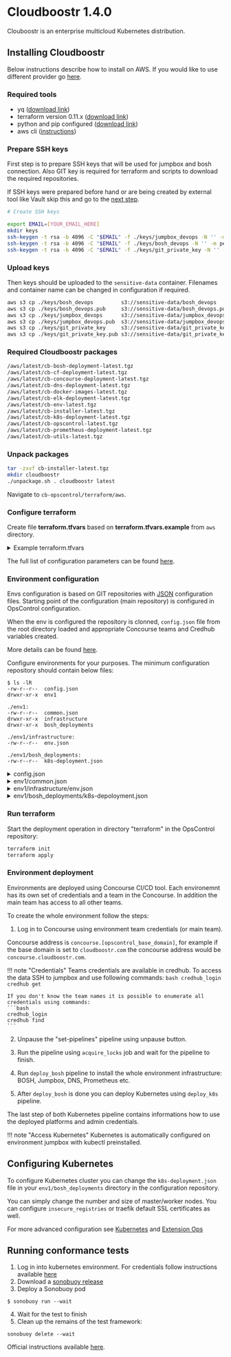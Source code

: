 # Cloudboostr 1.4.0


Clouboostr is an enterprise multicloud Kubernetes distribution.

## Installing Cloudboostr

Below instructions describe how to install on AWS. If you would like to use different provider go [here](https://docs.cloudboostr.com/installation/resource_requirements/).

### Required tools
- yq ([download link](https://github.com/mikefarah/yq/releases/download/1.14.1/yq_linux_amd64))
- terraform version 0.11.x ([download link](https://releases.hashicorp.com/terraform/0.11.14/))
- python and pip configured ([download link](https://www.python.org/downloads/))
- aws cli ([instructions](https://docs.aws.amazon.com/cli/latest/userguide/cli-chap-install.html))

### Prepare SSH keys
First step is to prepare SSH keys that will be used for jumpbox and bosh connection. Also GIT key is required for terraform and scripts to download the required repositories.

If SSH keys were prepared before hand or are being created by external tool like Vault skip this and go to the [next step](#upload-keys).

```bash
# Create SSH keys

export EMAIL=[YOUR_EMAIL_HERE]
mkdir keys
ssh-keygen -t rsa -b 4096 -C "$EMAIL" -f ./keys/jumpbox_devops -N '' -m pem
ssh-keygen -t rsa -b 4096 -C "$EMAIL" -f ./keys/bosh_devops -N '' -m pem
ssh-keygen -t rsa -b 4096 -C "$EMAIL" -f ./keys/git_private_key -N '' -m pem
```

### Upload keys
Then keys should be uploaded to the `sensitive-data` container. Filenames and container name can be changed in configuration if required.

```bash
aws s3 cp ./keys/bosh_devops         s3://sensitive-data/bosh_devops
aws s3 cp ./keys/bosh_devops.pub     s3://sensitive-data/bosh_devops.pub
aws s3 cp ./keys/jumpbox_devops      s3://sensitive-data/jumpbox_devops
aws s3 cp ./keys/jumpbox_devops.pub  s3://sensitive-data/jumpbox_devops.pub
aws s3 cp ./keys/git_private_key     s3://sensitive-data/git_private_key
aws s3 cp ./keys/git_private_key.pub s3://sensitive-data/git_private_key.pub
```

### Required Cloudboostr packages
```bash
/aws/latest/cb-bosh-deployment-latest.tgz
/aws/latest/cb-cf-deployment-latest.tgz
/aws/latest/cb-concourse-deployment-latest.tgz
/aws/latest/cb-dns-deployment-latest.tgz
/aws/latest/cb-docker-images-latest.tgz
/aws/latest/cb-elk-deployment-latest.tgz
/aws/latest/cb-env-latest.tgz
/aws/latest/cb-installer-latest.tgz
/aws/latest/cb-k8s-deployment-latest.tgz
/aws/latest/cb-opscontrol-latest.tgz
/aws/latest/cb-prometheus-deployment-latest.tgz
/aws/latest/cb-utils-latest.tgz
```

### Unpack packages
```bash
tar -zxvf cb-installer-latest.tgz
mkdir cloudboostr
./unpackage.sh . cloudboostr latest
```

Navigate to `cb-opscontrol/terraform/aws`.

### Configure terraform
Create file **terraform.tfvars** based on **terraform.tfvars.example** from `aws` directory.

<details>
<summary>Example terraform.tfvars</summary>

```bash
### AWS PROVIDER ########################################################
# AWS access_key for the account                 [REQUIRED]
aws_access_key = ((aws_access_key))

# AWS secret for the account                     [REQUIRED]
aws_secret_key = ((aws_secret_key))

# AWS region                                     [REQUIRED]
aws_region = ((aws_region))

# List of Availability Zones                     [REQUIRED]
azs = ((azs))

# AWS account ID                                 [REQUIRED]
aws_account_id = ((aws_account_id))

### LOAD BALANCERS ######################################################
concourse_certificate_arn = ((concourse_certificate_arn))
grafana_certificate_arn = ((grafana_certificate_arn))
control_plane_certificate_arn = ((control_plane_certificate_arn))
uaa_certificate_arn = ((uaa_certificate_arn))

### SECURITY GROUPS #####################################################
# IP address or range allowed to access jumpbox 
jumpbox_whitelist_ssh_in = ((jumpbox_whitelist))

### DNS #################################################################
# DNS domain for externaly accessible services   [REQUIRED]
opscontrol_base_domain = ((opscontrol_base_domain))

# Floating IP created manually for the DNS       [REQUIRED]
dns_instance_public_ip = ((dns_instance_public_ip))

### CUSTOM SCRIPTS ######################################################
# Jumpbox VM type                                [REQUIRED]
jumpbox_instance_type = ((jumpbox_instance_type))

# BOSH Director VM type                          [REQUIRED]
bosh_instance_type = ((bosh_instance_type))

# AZ for bosh VMs                                [REQUIRED]
bosh_vm_az = ((bosh_vm_az))

### DEPLOYMENTS CONFIG ##################################################
# Git repository address for the config files    [REQUIRED]
config_repository_url = ((config_repository_url))

# Git repository branch for the config files     [REQUIRED]
config_repository_branch = ((config_repository_branch))

### BACKUP AND RESTORE ##################################################
# Bucket for Prometheus/Grafana backup
prometheus_backup_bucket_name = ((prometheus_backup_bucket_name))

# Bucket for ELK backup (can be shared with Prometheus)
elk_backup_bucket_name = ((elk_backup_bucket_name))

sensitive_data_storage_container_name = ((sensitive_data_storage_container_name))

### PACKAGES ############################################################
# Packages bucket configuration
cb_deployments_package_bucket = ((cb_deployments_package_bucket))
cb_deployments_package_target_cloud = ((cb_deployments_package_target_cloud))
cb_deployments_package_version = ((cb_deployments_package_version))
```

</details>

The full list of configuration parameters can be found [here](https://docs.cloudboostr.com/installation/configuration/opscontrol/introduction/).

### Environment configuration

Envs configuration is based on GIT repositories with [JSON](https://www.json.org/) configuration files. Starting point of the configuration (main repository) is configured in OpsControl configuration.

When the env is configured the repository is clonned, `config.json` file from the root directory loaded and appropriate Concourse teams and Credhub variables created.

More details can be found [here](https://docs.cloudboostr.com/installation/configuration/environments/environments-configuration/).

Configure environments for your purposes. The minimum configuration repository should contain below files:

```
$ ls -lR
-rw-r--r--  config.json
drwxr-xr-x  env1

./env1:
-rw-r--r--  common.json
drwxr-xr-x  infrastructure
drwxr-xr-x  bosh_deployments

./env1/infrastructure:
-rw-r--r--  env.json

./env1/bosh_deployments:
-rw-r--r--  k8s-deployment.json

```

<details>
<summary>config.json</summary>

```json
{
    "envs": [
         {
            "name": "env1",
            "backend_type": "aws",
            "config_repo_url": "git@gitrepository/cb-config",
            "config_repo_branch": "master"
        }
    ]
}
```

</details>

<details>
<summary>env1/common.json</summary>

```json
[
    {"name": "infrastructure_state_bucket_name", "value": "infrastructure-state.env1.aws"},
    {"name": "jumpbox_private_key", "opscontrol_var": "jumpbox_private_key"},

    {"name": "backups_bucket_name", "value": "backups.env1.aws"},

    {"name": "docker_password", "value": ""},
    {"name": "docker_username", "value": ""},
    {"name": "docker_url", "opscontrol_var": "registry_url"},

    {"name": "opscontrol_dns_public_ip", "opscontrol_var": "dns_instance_public_ip"},
    {"name": "dns_instance_public_ip", "value": "<IP_ADDRESS>"},
    {"name": "env_base_domain", "value": "<ENVIRONMENT_DOMAIN>"},

    {"name": "elasticsearch_port", "value": "9200"},
    {"name": "elasticsearch_host", "opscontrol_var": "syslog_host"},

    {"name": "syslog_host", "opscontrol_var": "syslog_host"},
    {"name": "syslog_port", "opscontrol_var": "syslog_port"},

    {"name": "consul_ip", "opscontrol_var": "consul_ip"},

    {"name": "concourse_url", "opscontrol_var": "concourse_url"},
    {"name": "uaa_url", "opscontrol_var": "uaa_url"},

    {"name": "ssh_allowed_hosts", "opscontrol_var": "ssh_allowed_hosts"}
]
```

</details>

<details>
<summary>env1/infrastructure/env.json</summary>

```json
{
    "source_type": "package",
    "package_bucket": "<BUCKET_WITH_PACKAGES>",
    "package_target_cloud": "aws",
    "package_version": "latest",

    "pipelines": [
        {
            "name": "deploy_bosh",
            "file": "ci/pipelines/aws/deploy-pipeline.yml",
            "vars": []
        },
        {
            "name": "destroy_env",
            "file": "ci/pipelines/aws/destroy-pipeline.yml",
            "vars": []
        },
        {
            "name": "backup_bosh",
            "file": "ci/pipelines/backup-pipeline.yml",
            "vars": [
                {"name": "timer_interval", "value": "24h"}
            ]
        },
        {
            "name": "restore_latest_bosh",
            "file": "ci/pipelines/restore-latest-pipeline.yml",
            "vars": []
        },
        {
            "name": "restore_custom_bosh",
            "file": "ci/pipelines/restore-custom-pipeline.yml",
            "vars": []
        }
    ],

    "vars": [
        {"name": "aws_access_key", "opscontrol_var": "aws_access_key"},
        {"name": "aws_secret_key", "opscontrol_var": "aws_secret_key"},
        {"name": "aws_region", "opscontrol_var": "aws_region"},
        {"name": "aws_account_id", "opscontrol_var": "aws_account_id"},

        {"name": "azs", "value": "[eu-west-1b, eu-west-1c]"},
  
        {"name": "opscontrol_cidr", "opscontrol_var": "opscontrol_cidr"},
        {"name": "opscontrol_vpc_id", "opscontrol_var": "opscontrol_vpc_id"},
        {"name": "opscontrol_telemetry_route_table_id", "opscontrol_var": "opscontrol_telemetry_route_table_id"},
        {"name": "opscontrol_dmz_route_table_id", "opscontrol_var": "opscontrol_dmz_route_table_id"},

        {"name": "network_cidr", "value": "10.90.0.0/16"},  

        {"name": "mgmt_subnet_cidr", "value": "10.90.1.0/26"},
        {"name": "mgmt_gateway_ip", "value": "10.90.1.1"},
        {"name": "mgmt_reserved_ips", "value": "10.90.1.2-10.90.1.10"},

        {"name": "dmz_subnet_cidr", "value": "10.90.2.0/26"},
        {"name": "dmz_gateway_ip", "value": "10.90.2.1"},
        {"name": "dmz_reserved_ips", "value": "10.90.2.2-10.90.2.20"},
        
        {"name": "dns_subnet_cidr", "value": "10.90.2.128/26"},
        {"name": "dns_gateway_ip", "value": "10.90.2.129"},
        {"name": "dns_reserved_ips", "value": "10.90.2.130-10.90.2.140"},

        {"name": "services_subnet_cidr", "value": "10.90.4.0/22"},
        {"name": "services_gateway_ip", "value": "10.90.4.1"},
        {"name": "services_reserved_ips", "value": "10.90.4.2-10.90.4.20"},

        {"name": "cf_subnet_cidr", "value": "10.90.16.0/22"},
        {"name": "cf_gateway_ip", "value": "10.90.16.1"},
        {"name": "cf_reserved_ips", "value": "10.90.16.2-10.90.16.20"},
        
        {"name": "k8s_subnet_cidr", "value": "10.90.32.0/22"},
        {"name": "k8s_gateway_ip", "value": "10.90.32.1"},
        {"name": "k8s_reserved_ips", "value": "10.90.32.2-10.90.32.20"},

        {"name": "k8s_public_subnet_cidr", "value": "10.90.48.0/22"},

        {"name": "jumpbox_instance_type", "value": "t2.small"},
        {"name": "jumpbox_whitelist", "value": "[0.0.0.0/0]"},

        {"name": "bosh_private_ip", "value": "10.90.1.6"},
        {"name": "bosh_instance_type", "value": "t2.small"},
        {"name": "bosh_director_name", "value": "bosh"},

        {"name": "cf_certificate_arn", "value": "arn:aws:acm:eu-west-1:XXXXXXXXXXXX:certificate/XXXXXXXXXXXXXXXXXXXXXXXXXXXXXXXXXXXX"},
        {"name": "k8s_certificate_arn", "value": "arn:aws:acm:eu-west-1:XXXXXXXXXXXX:certificate/XXXXXXXXXXXXXXXXXXXXXXXXXXXXXXXXXXXX"},

        {"name": "git_private_key", "opscontrol_var": "git_private_key"},
        {"name": "jumpbox_public_key", "opscontrol_var": "jumpbox_public_key"},
        {"name": "jumpbox_private_key", "opscontrol_var": "jumpbox_private_key"},
        {"name": "bosh_private_key", "opscontrol_var": "bosh_private_key"},
        {"name": "bosh_public_key", "opscontrol_var": "bosh_public_key"},

        {"name": "ssh_allowed_hosts", "opscontrol_var": "ssh_allowed_hosts"}
    ]
}
```

</details>

<details>
<summary>env1/bosh_deployments/k8s-depoloyment.json</summary>

```json
{
    "source_type": "package",
    "package_bucket": "<BUCKET_WITH_PACKAGES>",
    "package_target_cloud": "aws",
    "package_version": "latest",

    "pipelines": [
        {
            "name": "deploy_k8s",
            "file": "ci/pipelines/deploy-pipeline/deploy-pipeline-aws.yml",
            "vars": []
        },
        {
            "name": "backup_k8s",
            "file": "ci/pipelines/backup-pipeline.yml",
            "vars": [
                {"name": "timer_interval", "value": "24h"}
            ]
        },
        {
            "name": "restore_latest_k8s",
            "file": "ci/pipelines/restore-latest-pipeline.yml",
            "vars": []
        },
        {
            "name": "restore_custom_k8s",
            "file": "ci/pipelines/restore-custom-pipeline.yml",
            "vars": []
        },
        {
            "name": "smoke_tests_k8s",
            "file": "ci/pipelines/smoke-tests-pipeline.yml",
            "vars": [
                {"name": "timer_interval", "value": "15m"}
            ]
        }
    ],

    "vars": [
        {"name": "kubectl_version", "value": "1.15.0"},
        {"name": "k8s_masters", "value": "1"},
        {"name": "k8s_workers", "value": "3"},
        {"name": "k8s_masters_type", "value": "general_small"},
        {"name": "k8s_workers_type", "value": "storage_large"},
        {"name": "k8s_network_name", "value": "k8s"},
        {"name": "k8s_network_sg", "value": "k8s-sg"},
        {"name": "traefik_certificate_bucket", "value": ""},
        {"name": "traefik_certificate_files", "value": ""},
        {"name": "insecure_registries", "value": ""},
        {"name": "extensions_bucket_name", "value": ""},
        {"name": "extensions_k8s_directory", "value": ""},
        {"name": "extensions_k8s_properties", "value": ""},
        {"name": "extensions_provider_directory", "value": ""},
        {"name": "extensions_provider_properties", "value": ""}
    ]
}
```

</details>

### Run terraform
Start the deployment operation in directory "terraform" in the OpsControl repository:

```bash
terraform init
terraform apply
```

### Environment deployment
Environments are deployed using Concourse CI/CD tool. Each environemnt has its own set of credentials and a team in the Concourse. In addition the main team has access to all other teams.

To create the whole environment follow the steps:

1. Log in to Concourse using environment team credentials (or main team).

Concourse address is `concourse.[opscontrol_base_domain]`, for example if the base domain is set to `cloudboostr.com` the concourse address would be `concourse.cloudboostr.com`.

!!! note "Credentials"
    Teams credentials are available in credhub. To access the data SSH to jumpbox and use following commands:
    ```bash
    credhub_login
    credhub get 
    ``` 

    If you don't know the team names it is possible to enumerate all credentials using commands:
    ```bash
    credhub_login
    credhub find
    ```

2. Unpause the "set-pipelines" pipeline using unpause button.

3. Run the pipeline using `acquire_locks` job and wait for the pipeline to finish. 

4. Run `deploy_bosh` pipeline to install the whole environment infrastructure: BOSH, Jumpbox, DNS, Prometheus etc.

5. After `deploy_bosh` is done you can deploy Kubernetes using `deploy_k8s` pipeline. 

The last step of both Kubernetes pipeline contains informations how to use the deployed platforms and admin credentials.

!!! note "Access Kubernetes"
    Kubernetes is automatically configured on environment jumpbox with kubectl preinstalled.

## Configuring Kubernetes
To configure Kubernetes cluster you can change the `k8s-deployment.json` file in your `env1/bosh_deployments` directory in the configuration repository.

You can simply change the number and size of master/worker nodes. You can configure `insecure_registries` or traefik default SSL certificates as well.

For more advanced configuration see [Kubernetes](https://docs.cloudboostr.com/operator_guide/configuration/bosh-deployments/k8s-deployment/) and [Extension Ops](https://docs.cloudboostr.com/operator_guide/customization/custom_ops_files/)

## Running conformance tests
1. Log in into kubernetes environment. For credentials follow instructions available [here](https://docs.cloudboostr.com/developer_guide/kubernetes/)
2. Download a [sonobuoy release](https://github.com/heptio/sonobuoy/releases)
3. Deploy a Sonobuoy pod

```
$ sonobuoy run --wait
```

4. Wait for the test to finish
5. Clean up the remains of the test framework:

```
sonobuoy delete --wait
```

Official instructions available [here](https://github.com/cncf/k8s-conformance/blob/master/instructions.md).
